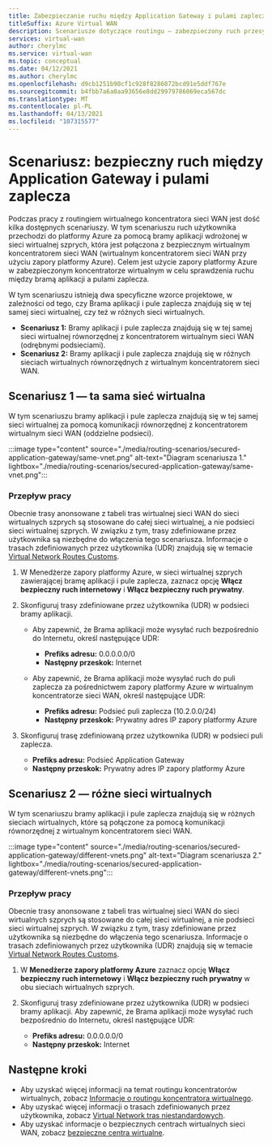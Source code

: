 ```yaml
---
title: Zabezpieczanie ruchu między Application Gateway i pulami zaplecza
titleSuffix: Azure Virtual WAN
description: Scenariusze dotyczące routingu — zabezpieczony ruch przesyłany przez bramę aplikacji wdrożoną w sieci wirtualnej szprych połączonej z bezpiecznym wirtualnym koncentratorem sieci WAN.
services: virtual-wan
author: cherylmc
ms.service: virtual-wan
ms.topic: conceptual
ms.date: 04/12/2021
ms.author: cherylmc
ms.openlocfilehash: d9cb1251b90cf1c928f8286072bcd91e5ddf767e
ms.sourcegitcommit: b4fbb7a6a0aa93656e8dd29979786069eca567dc
ms.translationtype: MT
ms.contentlocale: pl-PL
ms.lasthandoff: 04/13/2021
ms.locfileid: "107315577"
---
```

# <a name="scenario-secure-traffic-between-application-gateway-and-backend-pools"></a>Scenariusz: bezpieczny ruch między Application Gateway i pulami zaplecza

Podczas pracy z routingiem wirtualnego koncentratora sieci WAN jest dość kilka dostępnych scenariuszy. W tym scenariuszu ruch użytkownika przechodzi do platformy Azure za pomocą bramy aplikacji wdrożonej w sieci wirtualnej szprych, która jest połączona z bezpiecznym wirtualnym koncentratorem sieci WAN (wirtualnym koncentratorem sieci WAN przy użyciu zapory platformy Azure). Celem jest użycie zapory platformy Azure w zabezpieczonym koncentratorze wirtualnym w celu sprawdzenia ruchu między bramą aplikacji a pulami zaplecza.

W tym scenariuszu istnieją dwa specyficzne wzorce projektowe, w zależności od tego, czy Brama aplikacji i pule zaplecza znajdują się w tej samej sieci wirtualnej, czy też w różnych sieci wirtualnych.

* **Scenariusz 1:** Bramy aplikacji i pule zaplecza znajdują się w tej samej sieci wirtualnej równorzędnej z koncentratorem wirtualnym sieci WAN (odrębnymi podsieciami).
* **Scenariusz 2:** Bramy aplikacji i pule zaplecza znajdują się w różnych sieciach wirtualnych równorzędnych z wirtualnym koncentratorem sieci WAN.

## <a name="scenario-1---same-vnet"></a><a name="scenario-1"></a>Scenariusz 1 — ta sama sieć wirtualna

W tym scenariuszu bramy aplikacji i pule zaplecza znajdują się w tej samej sieci wirtualnej za pomocą komunikacji równorzędnej z koncentratorem wirtualnym sieci WAN (oddzielne podsieci).

:::image type="content" source="./media/routing-scenarios/secured-application-gateway/same-vnet.png" alt-text="Diagram scenariusza 1." lightbox="./media/routing-scenarios/secured-application-gateway/same-vnet.png":::

### <a name="workflow"></a>Przepływ pracy

Obecnie trasy anonsowane z tabeli tras wirtualnej sieci WAN do sieci wirtualnych szprych są stosowane do całej sieci wirtualnej, a nie podsieci sieci wirtualnej szprych. W związku z tym, trasy zdefiniowane przez użytkownika są niezbędne do włączenia tego scenariusza. Informacje o trasach zdefiniowanych przez użytkownika (UDR) znajdują się w temacie [Virtual Network Routes Customs](../virtual-network/virtual-networks-udr-overview.md#user-defined).


1. W Menedżerze zapory platformy Azure, w sieci wirtualnej szprych zawierającej bramę aplikacji i pule zaplecza, zaznacz opcję **Włącz bezpieczny ruch internetowy** i **Włącz bezpieczny ruch prywatny**.
1. Skonfiguruj trasy zdefiniowane przez użytkownika (UDR) w podsieci bramy aplikacji.

   * Aby zapewnić, że Brama aplikacji może wysyłać ruch bezpośrednio do Internetu, określ następujące UDR:

     * **Prefiks adresu:** 0.0.0.0.0/0
     * **Następny przeskok:** Internet

   * Aby zapewnić, że Brama aplikacji może wysyłać ruch do puli zaplecza za pośrednictwem zapory platformy Azure w wirtualnym koncentratorze sieci WAN, określ następujące UDR:

      * **Prefiks adresu:** Podsieć puli zaplecza (10.2.0.0/24)
      * **Następny przeskok:** Prywatny adres IP zapory platformy Azure

1. Skonfiguruj trasę zdefiniowaną przez użytkownika (UDR) w podsieci puli zaplecza.

   * **Prefiks adresu:** Podsieć Application Gateway
   * **Następny przeskok:** Prywatny adres IP zapory platformy Azure

## <a name="scenario-2---different-vnets"></a><a name="scenario-2"></a>Scenariusz 2 — różne sieci wirtualnych

W tym scenariuszu bramy aplikacji i pule zaplecza znajdują się w różnych sieciach wirtualnych, które są połączone za pomocą komunikacji równorzędnej z wirtualnym koncentratorem sieci WAN.

:::image type="content" source="./media/routing-scenarios/secured-application-gateway/different-vnets.png" alt-text="Diagram scenariusza 2." lightbox="./media/routing-scenarios/secured-application-gateway/different-vnets.png":::

### <a name="workflow"></a>Przepływ pracy

Obecnie trasy anonsowane z tabeli tras wirtualnej sieci WAN do sieci wirtualnych szprych są stosowane do całej sieci wirtualnej, a nie podsieci sieci wirtualnej szprych. W związku z tym, trasy zdefiniowane przez użytkownika są niezbędne do włączenia tego scenariusza. Informacje o trasach zdefiniowanych przez użytkownika (UDR) znajdują się w temacie [Virtual Network Routes Customs](../virtual-network/virtual-networks-udr-overview.md#user-defined).

1. W **Menedżerze zapory platformy Azure** zaznacz opcję **Włącz bezpieczny ruch internetowy** i **Włącz bezpieczny ruch prywatny** w obu sieciach wirtualnych szprych.

1. Skonfiguruj trasy zdefiniowane przez użytkownika (UDR) w podsieci bramy aplikacji. Aby zapewnić, że Brama aplikacji może wysyłać ruch bezpośrednio do Internetu, określ następujące UDR:

   * **Prefiks adresu:** 0.0.0.0.0/0
   * **Następny przeskok:** Internet

## <a name="next-steps"></a>Następne kroki

* Aby uzyskać więcej informacji na temat routingu koncentratorów wirtualnych, zobacz [Informacje o routingu koncentratora wirtualnego](about-virtual-hub-routing.md).
* Aby uzyskać więcej informacji o trasach zdefiniowanych przez użytkownika, zobacz [Virtual Network tras niestandardowych](../virtual-network/virtual-networks-udr-overview.md#user-defined).
* Aby uzyskać informacje o bezpiecznych centrach wirtualnych sieci WAN, zobacz [bezpieczne centra wirtualne](../firewall-manager/secured-virtual-hub.md).
